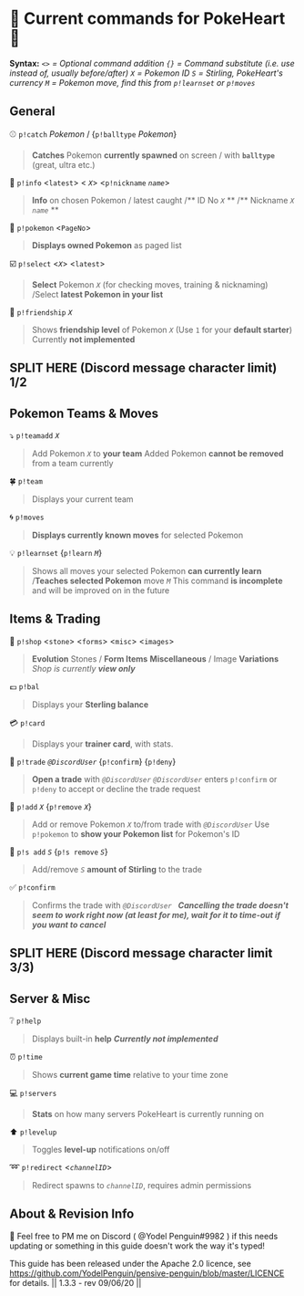 :purple_heart: **Current commands for PokeHeart** :purple_heart:
===========

**Syntax:**
*`<>` = Optional command addition*
*`{}` = Command substitute (i.e. use instead of, usually before/after)*
*`X` = Pokemon ID*
*`S` = Stirling, PokeHeart's currency*
*`M` = Pokemon move, find this from `p!learnset` or `p!moves`*

 **General**
------------

:baseball: `p!catch` *Pokemon*  /  {`p!balltype` *Pokemon*}
> **Catches** Pokemon **currently spawned** on screen
> / with **`balltype`** (great, ultra etc.)

:page_with_curl: `p!info` <`latest`> < *`X`*> <`p!nickname` *`name`*>
> **Info** on chosen Pokemon / latest caught
> /** ID No *`X`* **
> /** Nickname *`X`* *`name`* **

:bookmark_tabs: `p!pokemon` <`PageNo`>
> **Displays owned Pokemon** as paged list

:ballot_box_with_check: `p!select` <*`X`*> <`latest`>
> **Select** Pokemon *`X`* (for checking moves, training & nicknaming)
> /Select **latest Pokemon in your list**

:feet: `p!friendship` *`X`*
> Shows **friendship level** of Pokemon *`X`*
> (Use `1` for your **default starter**)
> Currently **not implemented**

## SPLIT HERE (Discord message character limit) 1/2

**Pokemon Teams & Moves**
------------

:arrow_heading_down: `p!teamadd` *`X`*
> Add Pokemon *`X`* to **your team**
> Added Pokemon **cannot be removed** from a team currently

:four_leaf_clover: `p!team`
> Displays your current team

:cyclone: `p!moves`
> **Displays currently known moves** for selected Pokemon

:bulb: `p!learnset` {`p!learn` *`M`*}
> Shows all moves your selected Pokemon **can currently learn**
> /**Teaches selected Pokemon** move *`M`*
> This command **is incomplete** and will be improved on in the future

**Items & Trading**
------------
:convenience_store: `p!shop` <`stone`> <`forms`> <`misc`> <`images`>
> **Evolution** Stones / **Form Items**
> **Miscellaneous** / Image **Variations**
> *Shop is currently* ***view only***

:pound: `p!bal`
> Displays your **Sterling balance**  

:credit_card: `p!card`
> Displays your **trainer card**, with stats.

:love_letter: `p!trade` *`@DiscordUser`* {`p!confirm`} {`p!deny`}
> **Open a trade** with *`@DiscordUser`*
> *`@DiscordUser`* enters `p!confirm` or `p!deny` to accept or decline the trade request

:open_hands: `p!add` *`X`* {`p!remove` *`X`*}
> Add or remove Pokemon *`X`* to/from trade with *`@DiscordUser`*
> Use `p!pokemon` to **show your Pokemon list** for Pokemon's ID

:money_with_wings: `p!s add` *`S`* {`p!s remove` *`S`*}
> Add/remove *`S`* **amount of Stirling** to the trade

:white_check_mark: `p!confirm`
> Confirms the trade with *`@DiscordUser `*
> ***Cancelling the trade doesn't seem to work right now (at least for me), wait for it to time-out if you want to cancel***

## SPLIT HERE (Discord message character limit 3/3)

**Server & Misc**
------------
:grey_question: `p!help`  
> Displays built-in **help**
> ***Currently not implemented***

:alarm_clock: `p!time`
> Shows **current game time** relative to your time zone  

:computer: `p!servers`
> **Stats** on how many servers PokeHeart is currently running on

:arrow_up: `p!levelup`
> Toggles **level-up** notifications on/off

:loop: `p!redirect` <*`channelID`*>
> Redirect spawns to *`channelID`*, requires admin permissions

**About & Revision Info**
-----------
:penguin: Feel free to PM me on Discord ( @Yodel Penguin#9982 ) if this needs updating or something in this guide doesn't work the way it's typed!

This guide has been released under the Apache 2.0 licence, see https://github.com/YodelPenguin/pensive-penguin/blob/master/LICENCE for details.
|| 1.3.3 - rev 09/06/20  ||
